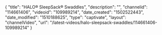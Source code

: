 {
    "title": "HALO&reg; SleepSack&reg; Swaddles",
    "description": "",
    "channelid": "114661406",
    "videoid": "109989214",
    "date_created": "1502522443",
    "date_modified": "1510188625",
    "type": "captivate",
    "layout": "channelVideo",
    "url": "\/latest-videos\/halo-sleepsack-swaddles\/114661406-109989214"
}